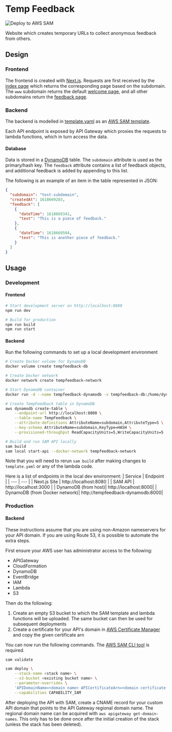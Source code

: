 # Temp Feedback

![Deploy to AWS SAM](https://github.com/connlim/temp-feedback/actions/workflows/actions.yaml/badge.svg)

Website which creates temporary URLs to collect anonymous feedback from others.

## Design

### Frontend

The frontend is created with [Next.js](https://nextjs.org/). Requests are first received by the [index page](nextjs/pages/index.js) which returns the corresponding page based on the subdomain. The `www` subdomain returns the default [welcome page](nextjs/views/welcome.js), and all other subdomains return the [feedback page](nextjs/views/feedback.js).

### Backend

The backend is modelled in [template.yaml](template.yaml) as an [AWS SAM template](https://docs.aws.amazon.com/serverless-application-model/latest/developerguide/what-is-sam.html).

Each API endpoint is exposed by API Gateway which proxies the requests to lambda functions, which in turn access the data.

#### Database

Data is stored in a [DynamoDB](https://docs.aws.amazon.com/amazondynamodb/latest/developerguide/Introduction.html) table. The `subdomain` attribute is used as the primary/hash key. The `feedback` attribute contains a list of feedback objects, and additional feedback is added by appending to this list.

The following is an example of an item in the table represented in JSON:

```json
{
  "subdomain": "test-subdomain",
  "createdAt": 1618669283,
  "feedback": [
    {
      "dateTime": 1618669341,
      "text": "This is a piece of feedback."
    },
    {
      "dateTime": 1618669504,
      "text": "This is another piece of feedback."
    }
  ]
}
```

## Usage

### Development

#### Frontend

```bash
# Start development server on http://localhost:8080
npm run dev

# Build for production
npm run build
npm run start
```

#### Backend

Run the following commands to set up a local development environment

```bash
# Create Docker volume for DynamoDB
docker volume create tempfeedback-db

# Create Docker network
docker network create tempfeedback-network

# Start DynamoDB container
docker run -d --name tempfeedback-dynamodb -v tempfeedback-db:/home/dynamodblocal --network tempfeedback-network -p 8000:8000 -w /home/dynamodblocal amazon/dynamodb-local -jar DynamoDBLocal.jar -sharedDb -dbPath .

# Create TempFeedback table in DynamoDB
aws dynamodb create-table \
    --endpoint-url http://localhost:8000 \
    --table-name TempFeedback \
    --attribute-definitions AttributeName=subdomain,AttributeType=S \
    --key-schema AttributeName=subdomain,KeyType=HASH \
    --provisioned-throughput ReadCapacityUnits=5,WriteCapacityUnits=5

# Build and run SAM API locally
sam build
sam local start-api --docker-network tempfeedback-network
```

Note that you will need to rerun `sam build` after making changes to `template.yaml` or any of the lambda code.

Here is a list of endpoints in the local dev environment:
| Service | Endpoint |
| --- | --- |
| Next.js Site | http://localhost:8080 |
| SAM API | http://localhost:3000 |
| DynamoDB (from host)| http://localhost:8000|
| DynamoDB (from Docker network)| http://tempfeedback-dynamodb:8000|

### Production

#### Backend

These instructions assume that you are using non-Amazon nameservers for your API domain. If you are using Route 53, it is possible to automate the extra steps.

First ensure your AWS user has administrator access to the following:

- APIGateway
- CloudFormation
- DynamoDB
- EventBridge
- IAM
- Lambda
- S3

Then do the following:

1. Create an empty S3 bucket to which the SAM template and lambda functions will be uploaded. The same bucket can then be used for subsequent deployments
2. Create a certificate for your API's domain in [AWS Certificate Manager](https://aws.amazon.com/certificate-manager/) and copy the given certificate arn

You can now run the following commands. The [AWS SAM CLI tool](https://docs.aws.amazon.com/serverless-application-model/latest/developerguide/serverless-sam-cli-install.html) is required.

```bash
sam validate

sam deploy \
    --stack-name <stack name> \
    --s3-bucket <existing bucket name> \
    --parameter-overrides \
    'APIDomainName=<domain name> APICertificateArn=<domain certificate arn>' \
    --capabilities CAPABILITY_IAM
```

After deploying the API with SAM, create a CNAME record for your custom API domain that points to the API Gateway regional domain name. The regional domain name can be acquired with `aws apigateway get-domain-names`. This only has to be done once after the initial creation of the stack (unless the stack has been deleted).
